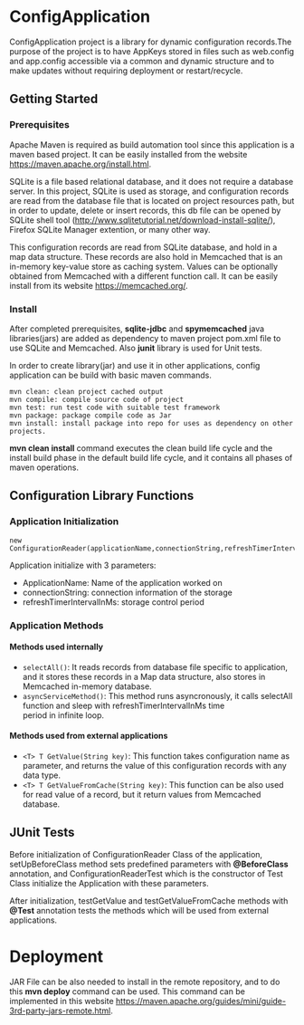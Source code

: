 # ConfigApplication
ConfigApplication project is a library for dynamic configuration records.The purpose of the project is to have AppKeys stored in files such as web.config and app.config accessible via a common and dynamic structure and to make updates without requiring deployment or restart/recycle.



## Getting Started

### Prerequisites

Apache Maven is required as build automation tool since this application is a maven based project. It can be easily installed from the website https://maven.apache.org/install.html. 

SQLite is a file based relational database, and it does not require a database server. In this project, SQLite is used as storage, and configuration records are read from the database file that is located on project resources path, but in order to update, delete or insert records, this db file can be opened by SQLite shell tool (http://www.sqlitetutorial.net/download-install-sqlite/), Firefox SQLite Manager extention, or many other way. 

This configuration records are read from SQLite database, and hold in a map data structure. These records are also hold in Memcached that is an in-memory key-value store as caching system. Values can be optionally obtained from Memcached with a different function call. It can be easily install from its website https://memcached.org/. 

### Install

After completed prerequisites, **sqlite-jdbc** and **spymemcached** java libraries(jars) are added as dependency to maven project pom.xml file to use SQLite and Memcached. Also **junit** library is used for Unit tests.

In order to create library(jar) and use it in other applications, config application can be build with basic maven commands.
```
mvn clean: clean project cached output
mvn compile: compile source code of project
mvn test: run test code with suitable test framework
mvn package: package compile code as Jar
mvn install: install package into repo for uses as dependency on other projects.
```
**mvn clean install** command executes the clean build life cycle and the install build phase in the default build life cycle, and it contains all phases of maven operations.

## Configuration Library Functions

### Application Initialization
```
new ConfigurationReader(applicationName,connectionString,refreshTimerIntervalInMs);
```
Application initialize with 3 parameters:
- ApplicationName: Name of the application worked on
- connectionString: connection information of the storage
- refreshTimerIntervalInMs: storage control period

### Application Methods

#### Methods used internally

- `selectAll()`: It reads records from database file specific to application, and it stores these records in a Map data structure, also
  stores in Memcached in-memory database.
- `asyncServiceMethod()`: This method runs asyncronously, it calls selectAll function and sleep with refreshTimerIntervalInMs time     
  period in infinite loop.

#### Methods used from external applications
- `<T> T GetValue(String key)`: This function takes configuration name as parameter, and returns the value of this configuration records 
  with any data type.
- `<T> T GetValueFromCache(String key)`: This function can be also used for read value of a record, but it return values from Memcached   database. 

## JUnit Tests

Before initialization of ConfigurationReader Class of the application, setUpBeforeClass method sets predefined parameters with **@BeforeClass** annotation, and ConfigurationReaderTest which is the constructor of Test Class initialize the Application with these parameters. 

After initialization, testGetValue and testGetValueFromCache methods with **@Test** annotation tests the methods which will be used from external applications.

# Deployment

JAR File can be also needed to install in the remote repository, and to do this **mvn deploy** command can be used. This command can be implemented in this website https://maven.apache.org/guides/mini/guide-3rd-party-jars-remote.html.


